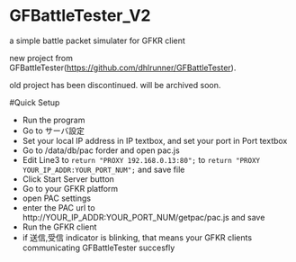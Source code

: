 # GFBattleTester_V2
 a simple battle packet simulater for GFKR client
 
 new project from GFBattleTester(https://github.com/dhlrunner/GFBattleTester). 
 
 old project has been discontinued. will be archived soon.

#Quick Setup
- Run the program
- Go to サーバ設定
- Set your local IP address in IP textbox, and set your port in Port textbox
- Go to /data/db/pac forder and open pac.js
- Edit Line3 to `return "PROXY 192.168.0.13:80";` to `return "PROXY YOUR_IP_ADDR:YOUR_PORT_NUM";` and save file
- Click Start Server button
- Go to your GFKR platform
- open PAC settings
- enter the PAC url to http://YOUR_IP_ADDR:YOUR_PORT_NUM/getpac/pac.js and save
- Run the GFKR client
- if 送信,受信 indicator is blinking, that means your GFKR clients communicating GFBattleTester succesfly
